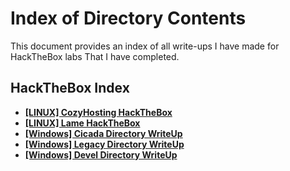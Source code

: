 # **Index of Directory Contents**

This document provides an index of all write-ups I have made for HackTheBox labs That I have completed.

## **HackTheBox Index**

- [**[LINUX] CozyHosting HackTheBox**](https://github.com/Mmo-kali/write-ups/blob/main/HackTheBox/cozyhosting.htb.pdf)
- [**[LINUX] Lame HackTheBox**](https://github.com/Mmo-kali/write-ups/blob/main/HackTheBox/lame-HackTheBox.pdf)
- [**[Windows] Cicada Directory WriteUp**](https://github.com/Mmo-kali/write-ups/blob/main/HackTheBox/HackTheBox-Cicada.pdf)
- [**[Windows] Legacy Directory WriteUp**](https://github.com/Mmo-kali/write-ups/blob/main/HackTheBox/73302cc5-4811-4358-9ee9-a602a01318e0_HackTheBox_Legacy.pdf)
- [**[Windows] Devel Directory WriteUp**](https://github.com/Mmo-kali/write-ups/blob/main/HackTheBox/WINDOWS_HackTheBox_Devel.pdf)
